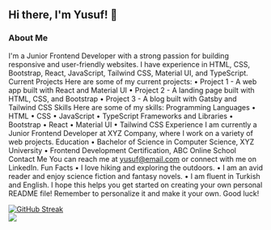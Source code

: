 ## Hi there, I'm Yusuf! 👋
### About Me
I'm a Junior Frontend Developer with a strong passion for building responsive and user-friendly websites. I have experience in HTML, CSS, Bootstrap, React, JavaScript, Tailwind CSS, Material UI, and TypeScript.
Current Projects
Here are some of my current projects:
•	Project 1 - A web app built with React and Material UI
•	Project 2 - A landing page built with HTML, CSS, and Bootstrap
•	Project 3 - A blog built with Gatsby and Tailwind CSS
Skills
Here are some of my skills:
Programming Languages
•	HTML
•	CSS
•	JavaScript
•	TypeScript
Frameworks and Libraries
•	Bootstrap
•	React
•	Material UI
•	Tailwind CSS
Experience
I am currently a Junior Frontend Developer at XYZ Company, where I work on a variety of web projects.
Education
•	Bachelor of Science in Computer Science, XYZ University
•	Frontend Development Certification, ABC Online School
Contact Me
You can reach me at yusuf@email.com or connect with me on LinkedIn.
Fun Facts
•	I love hiking and exploring the outdoors.
•	I am an avid reader and enjoy science fiction and fantasy novels.
•	I am fluent in Turkish and English.
I hope this helps you get started on creating your own personal README file! Remember to personalize it and make it your own. Good luck!



[![GitHub Streak](https://github-readme-streak-stats.herokuapp.com?user=Pars41&theme=dark&border_radius=10)](https://git.io/streak-stats)<br>
![](https://komarev.com/ghpvc/?username=your-github-Pars41)
